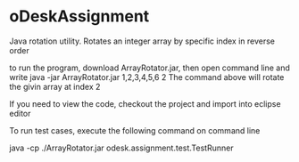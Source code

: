 oDeskAssignment
===============

Java rotation utility. Rotates an integer array by specific index in reverse order

to run the program, download ArrayRotator.jar, then open command line and write
java -jar ArrayRotator.jar 1,2,3,4,5,6 2
The command above will rotate the givin array at index 2

If you need to view the code, checkout the project and import into eclipse editor

To run test cases, execute the following command on command line

java -cp ./ArrayRotator.jar odesk.assignment.test.TestRunner
